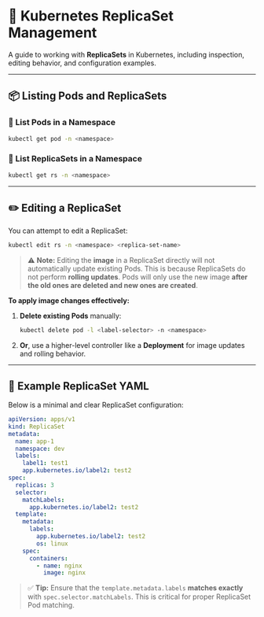 # 🧩 Kubernetes ReplicaSet Management

A guide to working with **ReplicaSets** in Kubernetes, including inspection, editing behavior, and configuration examples.

---

## 📦 Listing Pods and ReplicaSets

### 🔹 List Pods in a Namespace

```bash
kubectl get pod -n <namespace>
```

### 🔹 List ReplicaSets in a Namespace

```bash
kubectl get rs -n <namespace>
```

---

## ✏️ Editing a ReplicaSet

You can attempt to edit a ReplicaSet:

```bash
kubectl edit rs -n <namespace> <replica-set-name>
```

> ⚠️ **Note:**
> Editing the **image** in a ReplicaSet directly will not automatically update existing Pods.
> This is because ReplicaSets do not perform **rolling updates**.
> Pods will only use the new image **after the old ones are deleted and new ones are created**.

**To apply image changes effectively:**

1. **Delete existing Pods** manually:

   ```bash
   kubectl delete pod -l <label-selector> -n <namespace>
   ```

2. **Or**, use a higher-level controller like a **Deployment** for image updates and rolling behavior.

---

## 🧾 Example ReplicaSet YAML

Below is a minimal and clear ReplicaSet configuration:

```yaml
apiVersion: apps/v1
kind: ReplicaSet
metadata:
  name: app-1
  namespace: dev
  labels:
    label1: test1
    app.kubernetes.io/label2: test2
spec:
  replicas: 3
  selector:
    matchLabels:
      app.kubernetes.io/label2: test2
  template:
    metadata:
      labels:
        app.kubernetes.io/label2: test2
        os: linux
    spec:
      containers:
        - name: nginx
          image: nginx
```

> ✅ **Tip:**
> Ensure that the `template.metadata.labels` **matches exactly** with `spec.selector.matchLabels`.
> This is critical for proper ReplicaSet Pod matching.

